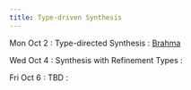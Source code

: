 ```yaml
---
title: Type-driven Synthesis
---
```


Mon Oct 2
: Type-directed Synthesis
  : [Brahma](https://people.eecs.berkeley.edu/~sseshia/pubdir/synth-icse10.pdf)

Wed Oct 4
: Synthesis with Refinement Types
  : []()

Fri Oct 6
: TBD
  : []()
